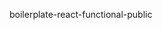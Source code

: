 <!-- Siddharth's portfolio

Siddharth has created his portfolio which contains 3 different pages of 3 different routes.

Route path="/" rendering Home.js

Route path="/blog" rendering Blog.js

Route path="/Info" rendering Info.js

But Siddharth is unable to code for the buttons inside the all pages which when clicked will redirect to another route. Your task is to help Siddhart and implement these functionalities for him.

In Home.js , if button with id #home-to-info is clicked then the user is redirected from Route path="/" to Route path="/info"

In Home.js , if button with id #home-to-blog is clicked then the user is redirected from Route path="/" to Route path="/blog"

In Blog.js , if button with id #blog-to-info is clicked then the user is redirected from Route path="/blog" to Route path="/info"

In Blog.js , if button with id #blog-to-home is clicked then the user is redirected from Route path="/blog" to Route path="/"

In Info.js , if button with id #info-to-blog is clicked then the user is redirected from Route path="/info" to Route path="/blog"

In Info.js , if button with id #info-to-home is clicked then the user is redirected from Route path="/info" to Route path="/" -->

boilerplate-react-functional-public
